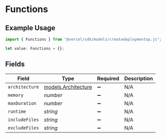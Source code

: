 # Functions

## Example Usage

```typescript
import { Functions } from "@vercel/sdk/models/createdeploymentop.js";

let value: Functions = {};
```

## Fields

| Field                                            | Type                                             | Required                                         | Description                                      |
| ------------------------------------------------ | ------------------------------------------------ | ------------------------------------------------ | ------------------------------------------------ |
| `architecture`                                   | [models.Architecture](../models/architecture.md) | :heavy_minus_sign:                               | N/A                                              |
| `memory`                                         | *number*                                         | :heavy_minus_sign:                               | N/A                                              |
| `maxDuration`                                    | *number*                                         | :heavy_minus_sign:                               | N/A                                              |
| `runtime`                                        | *string*                                         | :heavy_minus_sign:                               | N/A                                              |
| `includeFiles`                                   | *string*                                         | :heavy_minus_sign:                               | N/A                                              |
| `excludeFiles`                                   | *string*                                         | :heavy_minus_sign:                               | N/A                                              |
